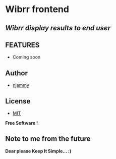 

# Wibrr frontend

## _Wibrr display results to end user_


## FEATURES

- Coming soon

## Author

- [njammy](https://github.com/njammy)

## License

- [MIT](./LICENSE)

**Free Software !**

## Note to me from the future

**Dear please Keep It Simple... :)**
